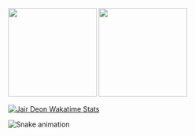 <img height="180em" src="https://github-readme-stats.vercel.app/api/top-langs/?username=jairdeon&layout=compact&langs_count=7&theme=dark"/>

<img height="180em" src="https://github-readme-stats.vercel.app/api?username=jairdeon&show_icons=true&theme=dark&include_all_commits=true&count_private=true"/>
  
[![Jair Deon Wakatime Stats](https://github-readme-stats.vercel.app/api/wakatime?username=jairdeon&layout=compact&theme=dark)](https://github.com/jairdeon)

![Snake animation](https://github.com/jairdeon/jairdeon/blob/output/github-contribution-grid-snake.svg)
